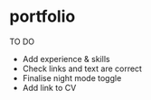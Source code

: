 # portfolio

TO DO

- Add experience & skills
- Check links and text are correct
- Finalise night mode toggle
- Add link to CV
